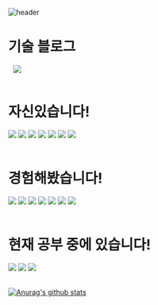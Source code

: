 ![header](https://capsule-render.vercel.app/api?type=waving&color=auto&height=300&section=header&text=Hongdosan's%20Github&fontSize=77&animation=fadeIn&fontAlignY=38&desc=Welcome!&descAlignY=51&descAlign=62)

<div><h1>기술 블로그</h1></div>

<a href="https://hongdosan.tistory.com/">
    <img 
        src="http://img.shields.io/badge/-개발을 DAMAD-6DB33F?style=for-the-badge&logo=Github&link=https://hongdosan.tistory.com/"
        style="height : auto; margin-left : 10px; margin-right : 10px;"/>
</a>
<br /><br />

<div><h1>자신있습니다!</h1></div>

<img src="https://img.shields.io/badge/Java-007396?style=for-the-badge&logo=Java&logoColor=white"/></a> 
<img src="https://img.shields.io/badge/MySQL-4479A1?style=for-the-badge&logo=MySQL&logoColor=white"/></a>
<img src="https://img.shields.io/badge/Spring Boot-6DB33F?style=for-the-badge&logo=SpringBoot&logoColor=white"/></a> 
<img src="https://img.shields.io/badge/Spring Data JPA-83B81A?style=for-the-badge&logo=Spring&logoColor=white"/></a> 
<img src="https://img.shields.io/badge/QueryDSL-7E4DD2?style=for-the-badge&logo=a&logoColor=white"/></a>
<img src="https://img.shields.io/badge/Spring Security & JWT-7E4DD2?style=for-the-badge&logo=a&logoColor=white"/></a>
<img src="https://img.shields.io/badge/Spring Swagger-7E4DD2?style=for-the-badge&logo=a&logoColor=white"/></a>
<br /><br />

<div><h1>경험해봤습니다!</h1></div>

<img src="https://img.shields.io/badge/Amazon AWS-FF9900?style=for-the-badge"/></a> 
<img src="https://img.shields.io/badge/Redis-7F52FF?style=for-the-badge"/></a> 
<img src="https://img.shields.io/badge/MSA-61DAFB?style=for-the-badge"/></a> 
<img src="https://img.shields.io/badge/Gateway & Eureka-F7DF1E?style=for-the-badge"/></a> 
<img src="https://img.shields.io/badge/Spring OAuth-85EA2D?style=for-the-badge"/></a> 
<img src="https://img.shields.io/badge/Jenkins-DC382D?style=for-the-badge"/></a> 
<img src="https://img.shields.io/badge/Docker-61DAFB?style=for-the-badge"/></a> 
<br /><br />

<div><h1>현재 공부 중에 있습니다!</h1></div>

<img src="https://img.shields.io/badge/spring batch-FF9900?style=for-the-badge"/></a> 
<img src="https://img.shields.io/badge/TDD-7F52FF?style=for-the-badge"/></a> 
<img src="https://img.shields.io/badge/CI-CD-61DAFB?style=for-the-badge"/></a> 
<br /><br />

[![Anurag's github stats](https://github-readme-stats.vercel.app/api?username=HyuckJuneHong&show_icons=true&theme=graywhite)](https://github.com/HyuckJuneHong/github-readme-stats)

<!--
**HyuckJuneHong/HyuckJuneHong** is a ✨ _special_ ✨ repository because its `README.md` (this file) appears on your GitHub profile.

Here are some ideas to get you started:

- 🔭 I’m currently working on ...
- 🌱 I’m currently learning ...
- 👯 I’m looking to collaborate on ...
- 🤔 I’m looking for help with ...
- 💬 Ask me about ...
- 📫 How to reach me: ...
- 😄 Pronouns: ...
- ⚡ Fun fact: ...
-->
